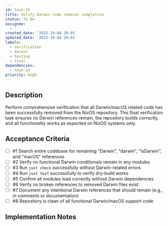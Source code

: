 ```yaml
---
id: task-15
title: Verify Darwin code removal completion
status: To Do
assignee:
  - ''
created_date: '2025-10-04 20:01'
updated_date: '2025-10-04 20:01'
labels:
  - verification
  - darwin
  - testing
  - final
dependencies:
  - task-14
priority: high
---
```


## Description

<!-- SECTION:DESCRIPTION:BEGIN -->
Perform comprehensive verification that all Darwin/macOS related code has been successfully removed from the NixOS repository. This final verification task ensures no Darwin references remain, the repository builds correctly, and all functionality works as expected on NixOS systems only.
<!-- SECTION:DESCRIPTION:END -->

## Acceptance Criteria
<!-- AC:BEGIN -->
- [ ] #1 Search entire codebase for remaining "Darwin", "darwin", "isDarwin", and "macOS" references
- [ ] #2 Verify no functional Darwin conditionals remain in any modules
- [ ] #3 Run `just check` successfully without Darwin-related errors
- [ ] #4 Run `just test` successfully to verify dry-build works
- [ ] #5 Confirm all modules load correctly without Darwin dependencies
- [ ] #6 Verify no broken references to removed Darwin files exist
- [ ] #7 Document any intentional Darwin references that should remain (e.g., in comments or documentation)
- [ ] #8 Repository is clean of all functional Darwin/macOS support code
<!-- AC:END -->

## Implementation Notes

<!-- SECTION:NOTES:BEGIN -->
<!-- SECTION:NOTES:END -->